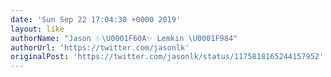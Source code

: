 ```yaml
---
date: 'Sun Sep 22 17:04:30 +0000 2019'
layout: like
authorName: "Jason ✨\U0001F60A✨ Lemkin \U0001F984"
authorUrl: 'https://twitter.com/jasonlk'
originalPost: 'https://twitter.com/jasonlk/status/1175818165244157952'
---
```

